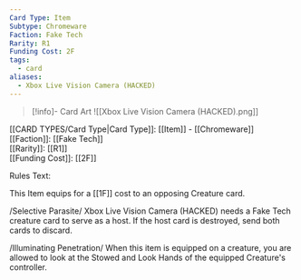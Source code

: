 ```yaml
---
Card Type: Item
Subtype: Chromeware
Faction: Fake Tech
Rarity: R1
Funding Cost: 2F
tags:
  - card
aliases:
  - Xbox Live Vision Camera (HACKED)
---
```

> [!info]- Card Art
> ![[Xbox Live Vision Camera (HACKED).png]]

[[CARD TYPES/Card Type|Card Type]]: [[Item]] - [[Chromeware]]  
[[Faction]]: [[Fake Tech]]  
[[Rarity]]: [[R1]]  
[[Funding Cost]]: [[2F]]  

Rules Text:  

This Item equips for a [[1F]] cost to an opposing Creature card.  

/Selective Parasite/ Xbox Live Vision Camera (HACKED) needs a Fake Tech creature card to serve as a host.
If the host card is destroyed, send both cards to discard.  

/Illuminating Penetration/ When this item is equipped on a creature, you are allowed to look at the Stowed and Look Hands of the equipped Creature's controller.  

